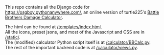 This repo contains all the Django code for https://osgboy.pythonanywhere.com/, an online version of turtle225's [Battle Brothers Damage Calculator](https://github.com/turtle225/Battle-Brothers-Damage-Calculator).

The html can be found at [/templates/index.html](https://github.com/Osgboy/BBCalculator/blob/main/templates/index.html).\
All the icons, preset jsons, and most of the Javascript and CSS are in [/static/](https://github.com/Osgboy/BBCalculator/tree/main/static).\
The (modified) calculator Python script itself is at [/calculator/BBCalc.py](https://github.com/Osgboy/BBCalculator/blob/main/calculator/BBCalc.py).\
The rest of the important backend code is at [/calculator/views.py](https://github.com/Osgboy/BBCalculator/blob/main/calculator/views.py).
